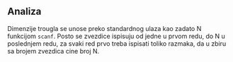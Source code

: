 ## Analiza

Dimenzije trougla se unose preko standardnog ulaza kao zadato N funkcijom `scanf`. Posto se zvezdice ispisuju od jedne u prvom redu, do N u poslednjem redu, za svaki red prvo treba ispisati toliko razmaka, da u zbiru sa brojem zvezdica cine broj N.
